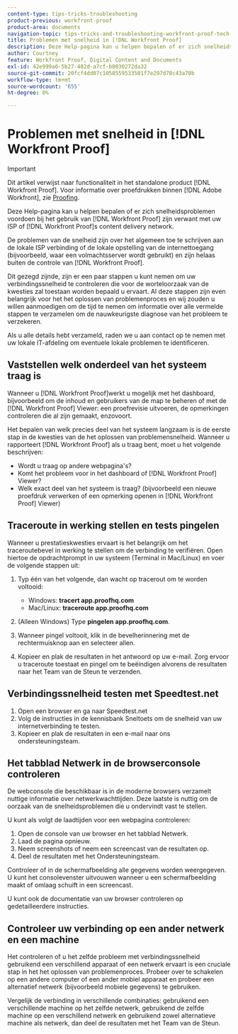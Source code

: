 ```yaml
---
content-type: tips-tricks-troubleshooting
product-previous: workfront-proof
product-area: documents
navigation-topic: tips-tricks-and-troubleshooting-workfront-proof-tech-corner
title: Problemen met snelheid in [!DNL Workfront Proof]
description: Deze Help-pagina kan u helpen bepalen of er zich snelheidsproblemen voordoen bij het gebruik van [!DNL Workfront Proof] zijn verwant met uw ISP of [!DNL Workfront Proof]s content delivery network.
author: Courtney
feature: Workfront Proof, Digital Content and Documents
exl-id: 42e999a6-5b27-482d-a7cf-b8030272da32
source-git-commit: 20fcf4dd07c1058559533501f7e297d78c43a70b
workflow-type: tm+mt
source-wordcount: '655'
ht-degree: 0%

---
```


# Problemen met snelheid in [!DNL Workfront Proof]

>[!IMPORTANT]
>
>Dit artikel verwijst naar functionaliteit in het standalone product [!DNL Workfront Proof]. Voor informatie over proefdrukken binnen [!DNL Adobe Workfront], zie [Proofing](../../../review-and-approve-work/proofing/proofing.md).

Deze Help-pagina kan u helpen bepalen of er zich snelheidsproblemen voordoen bij het gebruik van [!DNL Workfront Proof] zijn verwant met uw ISP of [!DNL Workfront Proof]s content delivery network.

De problemen van de snelheid zijn over het algemeen toe te schrijven aan de lokale ISP verbinding of de lokale opstelling van de internettoegang (bijvoorbeeld, waar een volmachtsserver wordt gebruikt) en zijn helaas buiten de controle van [!DNL Workfront Proof].

Dit gezegd zijnde, zijn er een paar stappen u kunt nemen om uw verbindingssnelheid te controleren die voor de worteloorzaak van de kwesties zal toestaan worden bepaald u ervaart. Al deze stappen zijn even belangrijk voor het het oplossen van problemenproces en wij zouden u willen aanmoedigen om de tijd te nemen om informatie over alle vermelde stappen te verzamelen om de nauwkeurigste diagnose van het probleem te verzekeren.

Als u alle details hebt verzameld, raden we u aan contact op te nemen met uw lokale IT-afdeling om eventuele lokale problemen te identificeren.

## Vaststellen welk onderdeel van het systeem traag is

Wanneer u [!DNL Workfront Proof]werkt u mogelijk met het dashboard, bijvoorbeeld om de inhoud en gebruikers van de map te beheren of met de [!DNL Workfront Proof] Viewer: een proefrevisie uitvoeren, de opmerkingen controleren die al zijn gemaakt, enzovoort.

Het bepalen van welk precies deel van het systeem langzaam is is de eerste stap in de kwesties van de het oplossen van problemensnelheid. Wanneer u rapporteert [!DNL Workfront Proof] als u traag bent, moet u het volgende beschrijven:

* Wordt u traag op andere webpagina&#39;s?
* Komt het probleem voor in het dashboard of [!DNL Workfront Proof] Viewer?
* Welk exact deel van het systeem is traag? (bijvoorbeeld een nieuwe proefdruk verwerken of een opmerking openen in [!DNL Workfront Proof] Viewer)

## Traceroute in werking stellen en tests pingelen

Wanneer u prestatieskwesties ervaart is het belangrijk om het traceroutebevel in werking te stellen om de verbinding te verifiëren. Open hiertoe de opdrachtprompt in uw systeem (Terminal in Mac/Linux) en voer de volgende stappen uit:

1. Typ één van het volgende, dan wacht op tracerout om te worden voltooid:

   * Windows: **tracert app.proofhq.com**
   * Mac/Linux: **traceroute app.proofhq.com**

1. (Alleen Windows) Type **pingelen app.proofhq.com**.
1. Wanneer pingel voltooit, klik in de bevelherinnering met de rechtermuisknop aan en selecteer allen.
1. Kopieer en plak de resultaten in het antwoord op uw e-mail.
Zorg ervoor u traceroute toestaat en pingel om te beëindigen alvorens de resultaten naar het Team van de Steun te verzenden.

## Verbindingssnelheid testen met Speedtest.net

1. Open een browser en ga naar Speedtest.net
1. Volg de instructies in de kennisbank Sneltoets om de snelheid van uw internetverbinding te testen.
1. Kopieer en plak de resultaten in een e-mail naar ons ondersteuningsteam.

## Het tabblad Netwerk in de browserconsole controleren

De webconsole die beschikbaar is in de moderne browsers verzamelt nuttige informatie over netwerkwachttijden. Deze laatste is nuttig om de oorzaak van de snelheidsproblemen die u ondervindt vast te stellen.

U kunt als volgt de laadtijden voor een webpagina controleren:

1. Open de console van uw browser en het tabblad Netwerk.
1. Laad de pagina opnieuw.
1. Neem screenshots of neem een screencast van de resultaten op.
1. Deel de resultaten met het Ondersteuningsteam.

Controleer of in de schermafbeelding alle gegevens worden weergegeven. U kunt het consolevenster uitvouwen wanneer u een schermafbeelding maakt of omlaag schuift in een screencast.

U kunt ook de documentatie van uw browser controleren op gedetailleerdere instructies.

## Controleer uw verbinding op een ander netwerk en een machine

Het controleren of u het zelfde probleem met verbindingssnelheid gebruikend een verschillend apparaat of een netwerk ervaart is een cruciale stap in het het oplossen van problemenproces. Probeer over te schakelen op een andere computer of een ander mobiel apparaat en probeer een alternatief netwerk (bijvoorbeeld mobiele gegevens) te gebruiken.

Vergelijk de verbinding in verschillende combinaties: gebruikend een verschillende machine op het zelfde netwerk, gebruikend de zelfde machine op een verschillend netwerk en gebruikend zowel alternatieve machine als netwerk, dan deel de resultaten met het Team van de Steun.
